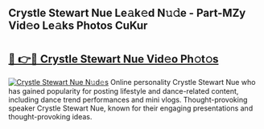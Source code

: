 ## Crystle Stewart Nue Le𝚊k𝚎d N𝚞𝚍e - Part-MZy Vid𝚎o Le𝚊ks Photos CuKur

# <h2><a href="http://fb9vkj.evod.top/?m=Crystle+Stewart+Nue">🔗 👉🔴 Crystle Stewart Nue Vid𝚎o Ph𝚘t𝚘s</a></h2>

[![Crystle Stewart Nue N𝚞d𝚎s](https://i.imgur.com/8V9OHl7.gif)](http://fb9vkj.evod.top/?m=Crystle+Stewart+Nue)
Online personality Crystle Stewart Nue who has gained popularity for posting lifestyle and dance-related content, including dance trend performances and mini vlogs. Thought-provoking speaker Crystle Stewart Nue, known for their engaging presentations and thought-provoking ideas. 
